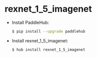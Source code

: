 # rexnet_1_5_imagenet
* Install PaddleHub: 

    ```bash
    $ pip install --upgrade paddlehub
    ```

* Install rexnet_1_5_imagenet: 

    ```bash
    $ hub install rexnet_1_5_imagenet
    ```
